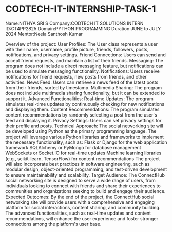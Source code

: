 # CODTECH-IT-INTERNSHIP-TASK-1
Name:NITHYA SRI S
Company:CODTECH IT SOLUTIONS
INTERN ID:CT4PP2825
Domain:PYTHON PROGRAMMING 
Duration:JUNE to JULY 2024 
Mentor:Neela Santhosh Kumar

Overview of the project:
User Profiles: The User class represents a user with their name, username, profile picture, friends, followers, posts, notifications, and privacy settings.
Friend Connections: Users can send and accept friend requests, and maintain a list of their friends.
Messaging: The program does not include a direct messaging feature, but notifications can be used to simulate messaging functionality.
Notifications: Users receive notifications for friend requests, new posts from friends, and other activities. 
News Feed: Users can retrieve a news feed of the latest posts from their friends, sorted by timestamp.
Multimedia Sharing: The program does not include multimedia sharing functionality, but it can be extended to support it.
Advanced Functionalities:
Real-time Updates: The program simulates real-time updates by continuously checking for new notifications and displaying them.
Content Recommendations: The program simulates content recommendations by randomly selecting a post from the user's feed and displaying it.
Privacy Settings: Users can set privacy settings for their profile and posts.
Technical Approach:
The social networking site will be developed using Python as the primary programming language. The project will leverage various Python libraries and frameworks to implement the necessary functionality, such as:
Flask or Django for the web application framework
SQLAlchemy or PyMongo for database management
WebSockets or Socket.IO for real-time updates
Machine learning libraries (e.g., scikit-learn, TensorFlow) for content recommendations
The project will also incorporate best practices in software engineering, such as modular design, object-oriented programming, and test-driven development to ensure maintainability and scalability.
Target Audience:
The ConnectHub social networking site is designed to serve a wide range of users, from individuals looking to connect with friends and share their experiences to communities and organizations seeking to build and engage their audience.
Expected Outcomes:
By the end of the project, the ConnectHub social networking site will provide users with a comprehensive and engaging platform for social interactions, content sharing, and community building. The advanced functionalities, such as real-time updates and content recommendations, will enhance the user experience and foster stronger connections among the platform's user base.
